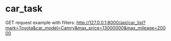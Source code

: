 # car_task
GET request example with filters:
  http://127.0.0.1:8000/api/car_list?mark=Toyota&car_model=Camry&max_price=13000000&max_mileage=20000
